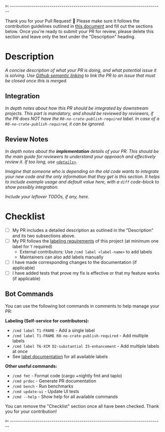 

✄ -----------------------------------------------------------------------------

Thank you for your Pull Request! 🙏 Please make sure it follows the contribution guidelines outlined in [this
document](https://github.com/paritytech/polkadot-sdk/blob/master/docs/contributor/CONTRIBUTING.md) and fill out the
sections below. Once you're ready to submit your PR for review, please delete this section and leave only the text under
the "Description" heading.

# Description

*A concise description of what your PR is doing, and what potential issue it is solving. Use [Github semantic
linking](https://docs.github.com/en/issues/tracking-your-work-with-issues/linking-a-pull-request-to-an-issue#linking-a-pull-request-to-an-issue-using-a-keyword)
to link the PR to an issue that must be closed once this is merged.*

## Integration

*In depth notes about how this PR should be integrated by downstream projects. This part is
mandatory, and should be reviewed by reviewers, if the PR does NOT have the
`R0-no-crate-publish-required` label. In case of a `R0-no-crate-publish-required`, it can be
ignored.*

## Review Notes

*In depth notes about the **implementation** details of your PR. This should be the main guide for reviewers to
understand your approach and effectively review it. If too long, use
[`<details>`](https://developer.mozilla.org/en-US/docs/Web/HTML/Element/details)*.

*Imagine that someone who is depending on the old code wants to integrate your new code and the only information that
they get is this section. It helps to include example usage and default value here, with a `diff` code-block to show
possibly integration.*

*Include your leftover TODOs, if any, here.*

# Checklist

* [ ] My PR includes a detailed description as outlined in the "Description" and its two subsections above.
* [ ] My PR follows the [labeling requirements](
https://github.com/paritytech/polkadot-sdk/blob/master/docs/contributor/CONTRIBUTING.md#Process
) of this project (at minimum one label for `T` required)
    * External contributors: Use `/cmd label <label-name>` to add labels
    * Maintainers can also add labels manually
* [ ] I have made corresponding changes to the documentation (if applicable)
* [ ] I have added tests that prove my fix is effective or that my feature works (if applicable)

## Bot Commands

You can use the following bot commands in comments to help manage your PR:

**Labeling (Self-service for contributors):**
* `/cmd label T1-FRAME` - Add a single label
* `/cmd label T1-FRAME R0-no-crate-publish-required` - Add multiple labels
* `/cmd label T6-XCM D2-substantial I5-enhancement` - Add multiple labels at once
* See [label documentation](https://paritytech.github.io/labels/doc_polkadot-sdk.html) for all available labels

**Other useful commands:**
* `/cmd fmt` - Format code (cargo +nightly fmt and taplo)
* `/cmd prdoc` - Generate PR documentation
* `/cmd bench` - Run benchmarks
* `/cmd update-ui` - Update UI tests
* `/cmd --help` - Show help for all available commands

You can remove the "Checklist" section once all have been checked. Thank you for your contribution!

✄ -----------------------------------------------------------------------------
